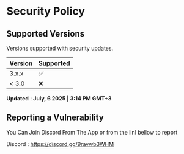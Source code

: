 # Security Policy

## Supported Versions

Versions supported with security updates.

| Version | Supported          |
| ------- | ------------------ |
| 3.x.x   | :white_check_mark: |
| < 3.0   | :x:                |

**Updated** : **July, 6 2025 | 3:14 PM GMT+3**

## Reporting a Vulnerability

You Can Join Discord From The App or from the linl bellow to report

Discord : https://discord.gg/9ravwb3WHM
